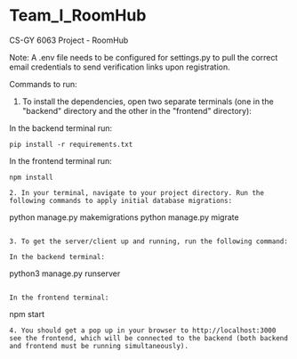 # Team_I_RoomHub
CS-GY 6063 Project - RoomHub

Note: A .env file needs to be configured for settings.py to pull the correct email credentials to send verification links upon registration.

Commands to run:

1. To install the dependencies, open two separate terminals (one in the "backend" directory and the other in the "frontend" directory):

In the backend terminal run:
```
pip install -r requirements.txt
```
In the frontend terminal run:
```
npm install
```

```
2. In your terminal, navigate to your project directory. Run the following commands to apply initial database migrations:
```
python manage.py makemigrations
python manage.py migrate
```

3. To get the server/client up and running, run the following command:

In the backend terminal:
```
python3 manage.py runserver
```

In the frontend terminal:
```
npm start
```
4. You should get a pop up in your browser to http://localhost:3000 see the frontend, which will be connected to the backend (both backend and frontend must be running simultaneously).

